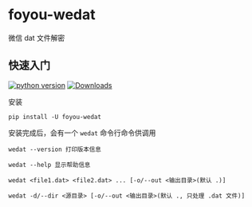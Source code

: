 # foyou-wedat
微信 dat 文件解密

## 快速入门

[![python version](https://img.shields.io/pypi/pyversions/foyou-wedat)](https://pypi.org/project/foyou-wedat)  [![Downloads](https://static.pepy.tech/personalized-badge/foyou-wedat?period=total&units=international_system&left_color=black&right_color=orange&left_text=Downloads)](https://pepy.tech/project/foyou-wedat)

安装

```shell
pip install -U foyou-wedat
```

安装完成后，会有一个 `wedat` 命令行命令供调用

```shell
wedat --version 打印版本信息

wedat --help 显示帮助信息

wedat <file1.dat> <file2.dat> ... [-o/--out <输出目录>(默认 .)]

wedat -d/--dir <源目录> [-o/--out <输出目录>(默认 ., 只处理 .dat 文件)]
```